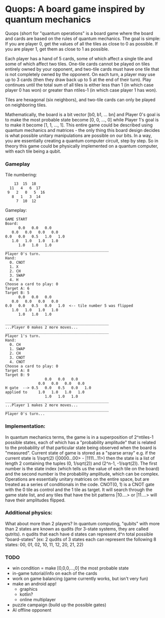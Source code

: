 # Quops: A board game inspired by quantum mechanics

Quops (short for "quantum operations" is a board game where the board and cards are based on the rules of quantum mechanics. The goal is 
simple: If you are player 0, get the values of all the tiles as close to 0 as possible. If you are player 1, get them as close to 1 as possible. 

Each player has a hand of 5 cards, some of which affect a single tile and some of which affect two tiles. One-tile cards cannot be played on 
tiles entirely owned by your opponent, and two-tile cards must have one tile that is not completely owned by the opponent. On each turn, a 
player may use up to 3 cards (then they draw back up to 5 at the end of their turn). Play continues until the total sum of all tiles is either 
less than 1 (in which case player 0 has won) or greater than ntiles-1 (in which case player 1 has won).

Tiles are hexagonal (six neighbors), and two-tile cards can only be played on neighboring tiles.

Mathematically, the board is a bit vector [b0, b1, ... bn] and Player 0's goal is to make the most probable state become [0, 0, ..., 0] while 
Player 1's goal is to make it become [1, 1, ..., 1]. This entire game could be described using quantum mechanics and matrices - the only 
thing this board design decides is what possible unitary manipulations are possible on our bits. In a way, you are essentially creating a 
quantum computer circuit, step by step. So in theory this game could be physically implemented on a quantum computer, with each tile being a 
qubit.

### Gameplay

Tile numbering:
```
    13  15  18
  11   4   6  17
 9   2   0   5  16
   8   1   3  14
     7  10  12
```

Gameplay:

```
GAME START
Board:
      0.0   0.0   0.0
   0.0   0.0   0.0   0.0
0.0   0.0   0.5   1.0   1.0
   1.0   1.0   1.0   1.0
      1.0   1.0   1.0
_______________________________________________
Player 0's turn.
Hand:
  0. CNOT 
  1. X 
  2. CH 
  3. SWAP 
  4. H 
Choose a card to play: 0
Target A: 6
Target B: 5
      0.0   0.0   0.0
   0.0   0.0   0.0   0.0
0.0   0.0   0.5   0.0   1.0  <-- tile number 5 was flipped
   1.0   1.0   1.0   1.0
      1.0   1.0   1.0

_______________________________________________
...Player 0 makes 2 more moves...
_______________________________________________
Player 1's turn.
Hand:
  0. CH 
  1. SWAP 
  2. CH 
  3. CNOT 
  4. CNOT 
Choose a card to play: 0
Target A: 8
Target B: 9
                  0.0   0.0   0.0
               0.0   0.0   0.0   0.0
H gate  --> 0.5   0.0   0.5   0.0   1.0
applied to     1.0   1.0   1.0   1.0
                  1.0   1.0   1.0
_______________________________________________
...Player 1 makes 2 more moves...
_______________________________________________
Player 0's turn...
```

### Implementation:

In quantum mechanics terms, the game is in a superposition of 2^ntiles-1 possible states, each of which has a "probability amplitude" that is
related to the probability of that particular state being observed when the board is "measured". Current state of game is stored as a "sparse 
array" e.g. if the current state is 1/sqrt(2) (|0000...00> - |1111...11>) then the state is a list of length 2 containing the tuples (0, 
1/sqrt(2)) and (2^n-1, -1/sqrt(2)). The first number is the state index (which tells us the value of each tile on the board) and the second 
number is the probability amplitude, which can be complex. Operations are essentially unitary matrices on the entire space, but are treated 
as a series of conditionals in the code. CNOT(0, 1) is a CNOT gate with the 0 tile as control and the 1 tile as target. It will search through 
the game state list, and any tiles that have the bit patterns |10....> or |11....> will have their amplitudes flipped.

### Additional physics:

What about more than 2 players?
In quantum computing, "qubits" with more than 2 states are known as qudits (for 3-state
systems, they are called qutrits). n qudits that each have d states can represent d^n
total possible "board-states" (ex: 2 qudits of 3 states each can represent the following
8 states: 00, 01, 02, 10, 11, 12, 20, 21, 22)

### TODO
- win condition = make [0,0,0,...,0] the most probable state
- in-game tutorial/info on each of the cards
- work on game balancing (game currently works, but isn't very fun)
- make an android app!
    - graphics
    - kotlin?
    - online multiplayer
- puzzle campaign (build up the possible gates)
- AI offline opponent
